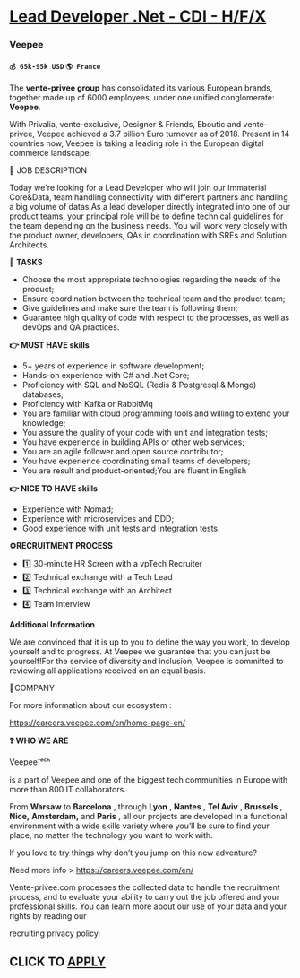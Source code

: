 # [Lead Developer .Net - CDI - H/F/X](https://www.remotewlb.com/apply/lead-developer-net-cdi-h-f-x)  
### Veepee  
#### `💰 65k-95k USD` `🌎 France`  

The **vente-privee group** has consolidated its various European brands, together made up of 6000 employees, under one unified conglomerate: **Veepee**.

With Privalia, vente-exclusive, Designer & Friends, Eboutic and vente-privee, Veepee achieved a 3.7 billion Euro turnover as of 2018. Present in 14 countries now, Veepee is taking a leading role in the European digital commerce landscape.

📄 JOB DESCRIPTION

Today we're looking for a Lead Developer who will join our Immaterial Core&Data, team handling connectivity with different partners and handling a big volume of datas.As a lead developer directly integrated into one of our product teams, your principal role will be to define technical guidelines for the team depending on the business needs. You will work very closely with the product owner, developers, QAs in coordination with SREs and Solution Architects.

**🎯 TASKS**

* Choose the most appropriate technologies regarding the needs of the product;
* Ensure coordination between the technical team and the product team;
* Give guidelines and make sure the team is following them;
* Guarantee high quality of code with respect to the processes, as well as devOps and QA practices.

**👉 MUST HAVE skills**

* 5+ years of experience in software development;
* Hands-on experience with C# and .Net Core;
* Proficiency with SQL and NoSQL (Redis & Postgresql & Mongo) databases;
* Proficiency with Kafka or RabbitMq
* You are familiar with cloud programming tools and willing to extend your knowledge;
* You assure the quality of your code with unit and integration tests;
* You have experience in building APIs or other web services;
* You are an agile follower and open source contributor;
* You have experience coordinating small teams of developers;
* You are result and product-oriented;You are fluent in English

**👉 NICE TO HAVE skills**

* Experience with Nomad;
* Experience with microservices and DDD;
* Good experience with unit tests and integration tests.

**⚙️RECRUITMENT PROCESS**

* 1️⃣ 30-minute HR Screen with a vpTech Recruiter
* 2️⃣ Technical exchange with a Tech Lead
* 3️⃣ Technical exchange with an Architect
* 4️⃣ Team Interview

**Additional Information**

We are convinced that it is up to you to define the way you work, to develop yourself and to progress. At Veepee we guarantee that you can just be yourself!For the service of diversity and inclusion, Veepee is committed to reviewing all applications received on an equal basis.

🔗COMPANY

For more information about our ecosystem :

https://careers.veepee.com/en/home-page-en/

 **❓ WHO WE ARE**

Veepeeᵀᵉᶜʰ

is a part of Veepee and one of the biggest tech communities in Europe with more than 800 IT collaborators.

From **Warsaw** to **Barcelona** , through **Lyon** , **Nantes** , **Tel Aviv** , **Brussels** , **Nice,** **Amsterdam,** and **Paris** , all our projects are developed in a functional environment with a wide skills variety where you’ll be sure to find your place, no matter the technology you want to work with.

If you love to try things why don’t you jump on this new adventure?

Need more info > https://careers.veepee.com/en/

Vente-privee.com processes the collected data to handle the recruitment process, and to evaluate your ability to carry out the job offered and your professional skills. You can learn more about our use of your data and your rights by reading our

recruiting privacy policy.  
## CLICK TO [APPLY](https://www.remotewlb.com/apply/lead-developer-net-cdi-h-f-x)

